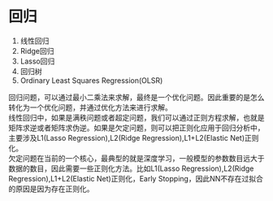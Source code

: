 # 回归

1. 线性回归
2. Ridge回归
3. Lasso回归
4. 回归树 
5. Ordinary Least Squares Regression\(OLSR\)

回归问题，可以通过最小二乘法来求解，最终是一个优化问题。因此重要的是怎么转化为一个优化问题，并通过优化方法来进行求解。  
线性回归中，如果是满秩问题或者超定问题，我们可以通过正则方程求解，也就是矩阵求逆或者矩阵求伪逆。如果是欠定问题，则可以把正则化应用于回归分析中，主要涉及L1\(Lasso Regression\),L2\(Ridge Regression\),L1+L2\(Elastic Net\)正则化。  
欠定问题在当前的一个核心，最典型的就是深度学习，一般模型的参数数目远大于数据的数目，因此需要一些正则化方法。比如L1\(Lasso Regression\),L2\(Ridge Regression\),L1+L2\(Elastic Net\)正则化，Early Stopping，因此NN不存在过拟合的原因是因为存在正则化。  

